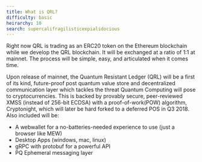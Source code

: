 ```yaml
---
title: What is QRL?
difficulty: basic
heirarchy: 10  
search: supercalifragilisticexpialidocious
---
```


Right now QRL is trading as an ERC20 token on the Ethereum blockchain while we develop the QRL blockchain. It will be exchanged at a ratio of 1:1 at mainnet. The process will be simple, easy, and articulated when it comes time.

Upon release of mainnet, the Quantum Resistant Ledger (QRL) will be a first of its kind, future-proof post quantum value store and decentralized communication layer which tackles the threat Quantum Computing will pose to cryptocurrencies. This is backed by provably secure, peer-reviewed XMSS (instead of 256-bit ECDSA) with a proof-of-work(POW) algorithm, Cryptonight, which will later be hard forked to a deferred POS in Q3 2018. Also included will be:

- A webwallet for a no-batteries-needed experience to use (just a browser like MEW)
- Desktop Apps (windows, mac, linux)
- gRPC with protobuf for a powerful API
- PQ Ephemeral messaging layer